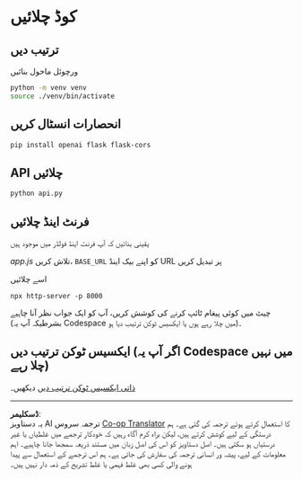 <!--
CO_OP_TRANSLATOR_METADATA:
{
  "original_hash": "537f02a36d73db093cbb8b9b44867645",
  "translation_date": "2025-09-01T15:46:02+00:00",
  "source_file": "9-chat-project/solution/backend/python/README.md",
  "language_code": "ur"
}
-->
# کوڈ چلائیں

## ترتیب دیں

ورچوئل ماحول بنائیں

```sh
python -m venv venv
source ./venv/bin/activate
```

## انحصارات انسٹال کریں

```sh
pip install openai flask flask-cors 
```

## API چلائیں

```sh
python api.py
```

## فرنٹ اینڈ چلائیں

یقینی بنائیں کہ آپ فرنٹ اینڈ فولڈر میں موجود ہیں

*app.js* تلاش کریں، `BASE_URL` کو اپنے بیک اینڈ URL پر تبدیل کریں

اسے چلائیں

```
npx http-server -p 8000
```

چیٹ میں کوئی پیغام ٹائپ کرنے کی کوشش کریں، آپ کو ایک جواب نظر آنا چاہیے (بشرطیکہ آپ یہ Codespace میں چلا رہے ہوں یا ایکسیس ٹوکن ترتیب دیا ہو)۔

## ایکسیس ٹوکن ترتیب دیں (اگر آپ یہ Codespace میں نہیں چلا رہے)

[ذاتی ایکسیس ٹوکن ترتیب دیں](https://docs.github.com/en/authentication/keeping-your-account-and-data-secure/managing-your-personal-access-tokens) دیکھیں۔

---

**ڈسکلیمر**:  
یہ دستاویز AI ترجمہ سروس [Co-op Translator](https://github.com/Azure/co-op-translator) کا استعمال کرتے ہوئے ترجمہ کی گئی ہے۔ ہم درستگی کے لیے کوشش کرتے ہیں، لیکن براہ کرم آگاہ رہیں کہ خودکار ترجمے میں غلطیاں یا غیر درستیاں ہو سکتی ہیں۔ اصل دستاویز کو اس کی اصل زبان میں مستند ذریعہ سمجھا جانا چاہیے۔ اہم معلومات کے لیے، پیشہ ور انسانی ترجمہ کی سفارش کی جاتی ہے۔ ہم اس ترجمے کے استعمال سے پیدا ہونے والی کسی بھی غلط فہمی یا غلط تشریح کے ذمہ دار نہیں ہیں۔